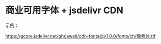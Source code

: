 # 商业可用字体 + jsdelivr CDN

示例：

https://gcore.jsdelivr.net/gh/jaweii/cdn-fonts@v1.0.0/fonts/ch/像素体.ttf
